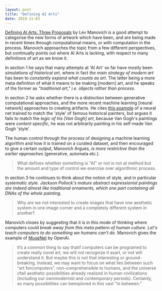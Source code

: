 ```yaml
---
layout: post
title: "Defining AI Arts"
date: 2019-11-03
---
```


[Defining AI Arts: Three Proposals](https://www.academia.edu/40382918/Defining_AI_Arts_Three_Proposals) by Lev Manovich is a good attempt to categorise the new forms of artwork which have been, and are being made in recent times through computational means, or with computation in the process. Manovich approaches the topic from a few different perspectives, but continually points out where AI Arts is lacking, with respect to many definitions of art as we know it.

In section 1 he says that many attempts at 'AI Art' so far have mostly been _simulations of historical art_, where in fact _the main strategy of modern art_ has been to _constantly expand what counts as art_. The latter being a more meta definition of what it means to be making [modern] art, and he speaks of the former as _"traditional art," i.e. objects rather than process_.

In section 2 he asks whether there is a distinction between generative computational approaches, and the more recent machine learning [neural network] approaches to creating artifacts. He cites [this example](https://arxiv.org/pdf/1807.10201.pdf) of a neural net trained to match the 'style' of famous historical painters, but argues it fails to match the _logic of his [Van Gogh] art_, because Van Gogh's paintings were _content specific_, he was not arbitrarily painting in his self-made Van Gogh 'style'. 

The human control through the process of designing a machine learning algorithm and how it is trained on a curated dataset, and then encouraged to give a certain output, Manovich Argues, _is more restrictive than the earlier approaches_ (generative, automata etc.).

> What defines whether something is "AI" or not is not at method but the amount and type of control we exercise over algorithmic process.

In section 3 he continues to think about the notion of style, and in particular _systematic style_. _Jackson Pollock's mature abstract expressionist paintings are indeed almost like traditional ornaments, which one part containing all DNAs of the whole painting_.

> Why are we not interested to create images that have one aesthetic system in one image corner and a completely different system in another?

Manovich closes by suggesting that it is in this mode of thinking where computers could _break away from this meta pattern of human culture. Let's teach computers to do something we humans can't do._ Manovich gives the example of [MuseNet](https://openai.com/blog/musenet/) by OpenAi.

> It’s a common thing to say thatif computers can be programed to create really novel art, we will not recognize it asart, or not will understand it. But maybe this is not that interesting or ground-breaking. Instead, we may want to focus on what lies between such “art forcomputers”, non-comprehensible to humans, and the universe ofall aesthetic possibilities already realized in human civilizations (including our ownmodernist and contemporary periods). Certainly, so many possibilities can beexplored in this vast “in between.”
